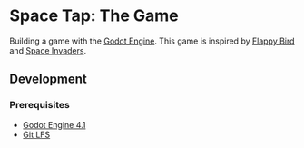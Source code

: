 # Space Tap: The Game

Building a game with the [Godot Engine](https://godotengine.org/). This game is inspired by [Flappy Bird](https://en.wikipedia.org/wiki/Flappy_Bird) and [Space Invaders](https://en.wikipedia.org/wiki/Space_Invaders).

## Development

### Prerequisites

- [Godot Engine 4.1](https://godotengine.org/download)
- [Git LFS](https://git-lfs.github.com/)

